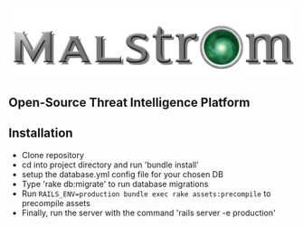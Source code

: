 ![alt tag](app/assets/images/Malstrom.png)  

Open-Source Threat Intelligence Platform
---------

Installation
---------
* Clone repository
* cd into project directory and run 'bundle install'
* setup the database.yml config file for your chosen DB
* Type 'rake db:migrate' to run database migrations
* Run 
`RAILS_ENV=production bundle exec rake assets:precompile` to precompile assets
* Finally, run the server with the command 'rails server -e production'
